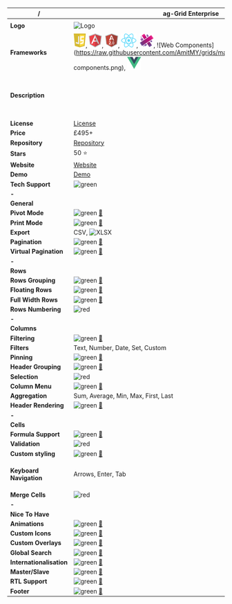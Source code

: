 |**/**|ag-Grid Enterprise|Handsontable|
|-----|------------------|------------|
|**Logo**|![Logo](https://www.ag-grid.com/images/logo.png)|![Logo](https://raw.githubusercontent.com/handsontable/static-files/master/Images/Logo/Handsontable/Handsontable-logo-300-74.png)|
|**Frameworks**|![Javascript](https://raw.githubusercontent.com/AmitMY/grids/master/assets/frameworks/javascript.png), ![Angular1](https://raw.githubusercontent.com/AmitMY/grids/master/assets/frameworks/angular1.png), ![Angular2](https://raw.githubusercontent.com/AmitMY/grids/master/assets/frameworks/angular2.png), ![React](https://raw.githubusercontent.com/AmitMY/grids/master/assets/frameworks/react.png), ![Aurelia](https://raw.githubusercontent.com/AmitMY/grids/master/assets/frameworks/aurelia.png), ![Web Components](https://raw.githubusercontent.com/AmitMY/grids/master/assets/frameworks/web components.png), ![Vue](https://raw.githubusercontent.com/AmitMY/grids/master/assets/frameworks/vue.png)|![Javascript](https://raw.githubusercontent.com/AmitMY/grids/master/assets/frameworks/javascript.png), ![jQuery](https://raw.githubusercontent.com/AmitMY/grids/master/assets/frameworks/jquery.png)|
|**Description**||Handsontable Community Edition - a Spreadsheet Library for Developers|
|**License**|[License](https://github.com/ceolter/ag-grid-enterprise/blob/master/LICENSE.md)|MIT|
|**Price**|£495+|Free|
|**Repository**|[Repository](https://github.com/ceolter/ag-grid-enterprise)|[Repository](https://github.com/handsontable/handsontable)|
|**Stars**|50 :star:|7500 :star:|
|**Website**|[Website](https://www.ag-grid.com/)|[Website](https://handsontable.com/)|
|**Demo**|[Demo](https://www.ag-grid.com/example.php)|[Demo](https://handsontable.com/examples.html)|
|**Tech Support**|![green](http://placehold.it/23/c5f015/000000?text=+)|![red](http://placehold.it/23/f03c15/000000?text=+)|
|**-**|||
|**General**|||
|**Pivot Mode**|![green](http://placehold.it/23/c5f015/000000?text=+) [:book:](https://www.ag-grid.com/javascript-grid-pivoting/)|![red](http://placehold.it/23/f03c15/000000?text=+)|
|**Print Mode**|![green](http://placehold.it/23/c5f015/000000?text=+) [:book:](https://www.ag-grid.com/javascript-grid-for-print/)|![red](http://placehold.it/23/f03c15/000000?text=+)|
|**Export**|CSV, ![XLSX](https://raw.githubusercontent.com/teambox/Free-file-icons/master/32px/xlsx.png)|![red](http://placehold.it/23/f03c15/000000?text=+)|
|**Pagination**|![green](http://placehold.it/23/c5f015/000000?text=+) [:book:](https://www.ag-grid.com/javascript-grid-pagination/#gsc.tab=0)|![red](http://placehold.it/23/f03c15/000000?text=+)|
|**Virtual Pagination**|![green](http://placehold.it/23/c5f015/000000?text=+) [:book:](https://www.ag-grid.com/javascript-grid-virtual-paging/#gsc.tab=0)|![red](http://placehold.it/23/f03c15/000000?text=+)|
|**-**|||
|**Rows**|||
|**Rows Grouping**|![green](http://placehold.it/23/c5f015/000000?text=+) [:book:](https://www.ag-grid.com/javascript-grid-grouping/#gsc.tab=0)|![red](http://placehold.it/23/f03c15/000000?text=+)|
|**Floating Rows**|![green](http://placehold.it/23/c5f015/000000?text=+) [:book:](https://www.ag-grid.com/javascript-grid-floating/#gsc.tab=0)|![red](http://placehold.it/23/f03c15/000000?text=+)|
|**Full Width Rows**|![green](http://placehold.it/23/c5f015/000000?text=+) [:book:](https://www.ag-grid.com/javascript-grid-master-detail/)|![red](http://placehold.it/23/f03c15/000000?text=+)|
|**Rows Numbering**|![red](http://placehold.it/23/f03c15/000000?text=+)|![green](http://placehold.it/23/c5f015/000000?text=+)|
|**-**|||
|**Columns**|||
|**Filtering**|![green](http://placehold.it/23/c5f015/000000?text=+) [:book:](https://www.ag-grid.com/javascript-grid-filtering/#gsc.tab=0)|![red](http://placehold.it/23/f03c15/000000?text=+)|
|**Filters**|Text, Number, Date, Set, Custom|![red](http://placehold.it/23/f03c15/000000?text=+)|
|**Pinning**|![green](http://placehold.it/23/c5f015/000000?text=+) [:book:](https://www.ag-grid.com/javascript-grid-pinning/)|![red](http://placehold.it/23/f03c15/000000?text=+)|
|**Header Grouping**|![green](http://placehold.it/23/c5f015/000000?text=+) [:book:](https://www.ag-grid.com/javascript-grid-grouping-headers/)|![red](http://placehold.it/23/f03c15/000000?text=+)|
|**Selection**|![red](http://placehold.it/23/f03c15/000000?text=+)|![green](http://placehold.it/23/c5f015/000000?text=+) [:book:](https://docs.handsontable.com/pro/1.9.1/demo-highlighting-selection.html)|
|**Column Menu**|![green](http://placehold.it/23/c5f015/000000?text=+) [:book:](https://www.ag-grid.com/javascript-grid-column-menu/#gsc.tab=0)|![red](http://placehold.it/23/f03c15/000000?text=+)|
|**Aggregation**|Sum, Average, Min, Max, First, Last|![red](http://placehold.it/23/f03c15/000000?text=+)|
|**Header Rendering**|![green](http://placehold.it/23/c5f015/000000?text=+) [:book:](https://www.ag-grid.com/javascript-grid-header-rendering/)|![red](http://placehold.it/23/f03c15/000000?text=+)|
|**-**|||
|**Cells**|||
|**Formula Support**|![green](http://placehold.it/23/c5f015/000000?text=+) [:book:](https://www.ag-grid.com/javascript-grid-cell-expressions/#gsc.tab=0)|![red](http://placehold.it/23/f03c15/000000?text=+)|
|**Validation**|![red](http://placehold.it/23/f03c15/000000?text=+)|![green](http://placehold.it/23/c5f015/000000?text=+) [:book:](https://docs.handsontable.com/pro/1.9.1/demo-data-validation.html)|
|**Custom styling**|![green](http://placehold.it/23/c5f015/000000?text=+) [:book:](https://www.ag-grid.com/javascript-grid-cell-styling/#gsc.tab=0)|![red](http://placehold.it/23/f03c15/000000?text=+)|
|**Keyboard Navigation**|Arrows, Enter, Tab|Arrows, Enter, Tab, Page, Home, End, UNDO/REDO|
|**Merge Cells**|![red](http://placehold.it/23/f03c15/000000?text=+)|![green](http://placehold.it/23/c5f015/000000?text=+) [:book:](https://docs.handsontable.com/pro/1.9.1/demo-merged-cells.html)|
|**-**|||
|**Nice To Have**|||
|**Animations**|![green](http://placehold.it/23/c5f015/000000?text=+) [:book:](https://www.ag-grid.com/javascript-grid-animation/#gsc.tab=0)|![red](http://placehold.it/23/f03c15/000000?text=+)|
|**Custom Icons**|![green](http://placehold.it/23/c5f015/000000?text=+) [:book:](https://www.ag-grid.com/javascript-grid-icons/#gsc.tab=0)|![blue](http://placehold.it/23/1589F0/000000?text=+)|
|**Custom Overlays**|![green](http://placehold.it/23/c5f015/000000?text=+) [:book:](https://www.ag-grid.com/javascript-grid-overlays/#gsc.tab=0)|![blue](http://placehold.it/23/1589F0/000000?text=+)|
|**Global Search**|![green](http://placehold.it/23/c5f015/000000?text=+) [:book:](https://www.ag-grid.com/javascript-grid-filtering/#gsc.tab=0)|![red](http://placehold.it/23/f03c15/000000?text=+)|
|**Internationalisation**|![green](http://placehold.it/23/c5f015/000000?text=+) [:book:](https://www.ag-grid.com/javascript-grid-internationalisation/#gsc.tab=0)|![red](http://placehold.it/23/f03c15/000000?text=+)|
|**Master/Slave**|![green](http://placehold.it/23/c5f015/000000?text=+) [:book:](https://www.ag-grid.com/javascript-grid-master-slave/#gsc.tab=0)|![red](http://placehold.it/23/f03c15/000000?text=+)|
|**RTL Support**|![green](http://placehold.it/23/c5f015/000000?text=+) [:book:](https://www.ag-grid.com/javascript-grid-rtl/)|![red](http://placehold.it/23/f03c15/000000?text=+)|
|**Footer**|![green](http://placehold.it/23/c5f015/000000?text=+) [:book:](https://www.ag-grid.com/javascript-grid-status-bar/#gsc.tab=0)|![red](http://placehold.it/23/f03c15/000000?text=+)|